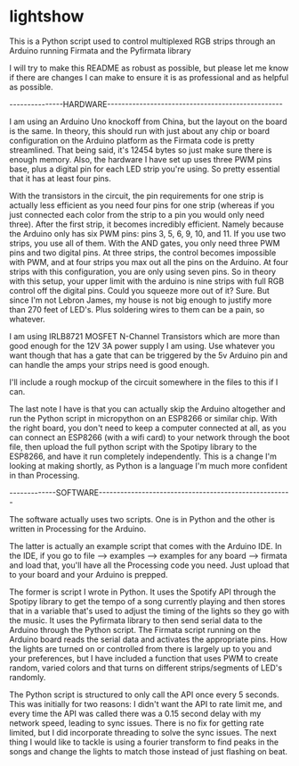 # lightshow
This is a Python script used to control multiplexed RGB strips through an Arduino running Firmata and the Pyfirmata library

I will try to make this README as robust as possible, but please let me know if there are changes I can make to ensure it is as professional and as helpful as possible.

---------------HARDWARE-------------------------------------------------

I am using an Arduino Uno knockoff from China, but the layout on the board is the same. In theory, this should run with just about any chip or board configuration on the Arduino platform as the Firmata code is pretty streamlined. That being said, it's 12454 bytes so just make sure there is enough memory. Also, the hardware I have set up uses three PWM pins base, plus a digital pin for each LED strip you're using. So pretty essential that it has at least four pins.

With the transistors in the circuit, the pin requirements for one strip is actually less efficient as you need four pins for one strip (whereas if you just connected each color from the strip to a pin you would only need three). After the first strip, it becomes incredibly efficient. Namely because the Arduino only has six PWM pins: pins 3, 5, 6, 9, 10, and 11. If you use two strips, you use all of them. With the AND gates, you only need three PWM pins and two digital pins. At three strips, the control becomes impossible with PWM, and at four strips you max out all the pins on the Arduino. At four strips with this configuration, you are only using seven pins. So in theory with this setup, your upper limit with the arduino is nine strips with full RGB control off the digital pins. Could you squeeze more out of it? Sure. But since I'm not Lebron James, my house is not big enough to justify more than 270 feet of LED's. Plus soldering wires to them can be a pain, so whatever.

I am using IRLB8721 MOSFET N-Channel Transistors which are more than good enough for the 12V 3A power supply I am using. Use whatever you want though that has a gate that can be triggered by the 5v Arduino pin and can handle the amps your strips need is good enough.

I'll include a rough mockup of the circuit somewhere in the files to this if I can.

The last note I have is that you can actually skip the Arduino altogether and run the Python script in micropython on an ESP8266 or similar chip. With the right board, you don't need to keep a computer connected at all, as you can connect an ESP8266 (with a wifi card) to your network through the boot file, then upload the full python script with the Spotipy library to the ESP8266, and have it run completely independently. This is a change I'm looking at making shortly, as Python is a language I'm much more confident in than Processing.

-------------SOFTWARE------------------------------------------------------

The software actually uses two scripts. One is in Python and the other is written in Processing for the Arduino.

The latter is actually an example script that comes with the Arduino IDE. In the IDE, if you go to file --> examples --> examples for any board --> firmata and load that, you'll have all the Processing code you need. Just upload that to your board and your Arduino is prepped.

The former is script I wrote in Python. It uses the Spotify API through the Spotipy library to get the tempo of a song currently playing and then stores that in a variable that's used to adjust the timing of the lights so they go with the music. It uses the Pyfirmata library to then send serial data to the Arduino through the Python script. The Firmata script running on the Arduino board reads the serial data and activates the appropriate pins. How the lights are turned on or controlled from there is largely up to you and your preferences, but I have included a function that uses PWM to create random, varied colors and that turns on different strips/segments of LED's randomly.

The Python script is structured to only call the API once every 5 seconds. This was initially for two reasons: I didn't want the API to rate limit me, and every time the API was called there was a 0.15 second delay with my network speed, leading to sync issues. There is no fix for getting rate limited, but I did incorporate threading to solve the sync issues. The next thing I would like to tackle is using a fourier transform to find peaks in the songs and change the lights to match those instead of just flashing on beat.


